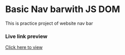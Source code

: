 # Basic Nav barwith JS DOM

This is practice project of website nav bar

### Live link preview

<a href="https://66c9ed302f99f1a3f790fd0d--unique-treacle-889e3e.netlify.app/">Click here to view</a>
